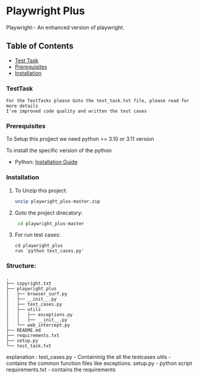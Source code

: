 # Playwright Plus 

Playwright:- An enhanced version of playwright.
## Table of Contents
  - [Test Task](#test_task)
  - [Prerequisites](#prerequisites)
  - [Installation](#installation)
  

### TestTask

```
For the TestTasks please Goto the test_task.txt file, please read for more details
I've improved code quality and written the test cases
```

### Prerequisites

To Setup this projject we need python >= 3.10 or 3.11 version

To install the specific version of the python
- Python: [Installation Guide](https://www.python.org/downloads/)


### Installation

1. To Unzip this project:

   ```bash
   unzip playwright_plus-master.zip
   ```

2. Goto the project direcatory:

   ```bash
    cd playwright_plus-master
   ```

3. For run test cases:

   ```
   cd playwright_plus
   run 'python test_cases.py'
   ```

### Structure:
```
.
├── copyright.txt
├── playwright_plus
│   ├── browser_surf.py
│   ├── __init__.py
│   ├── test_cases.py
│   ├── utils
│   │   ├── exceptions.py
│   │   ├── __init__.py
│   └── web_intercept.py
├── README.md
├── requirements.txt
├── setup.py
└── test_task.txt
```
explanation :
test_cases.py - Containinig the all the testcases
utils - contains the common function files like exceptions.
setup.py - python script
requirements.txt - contains the requirements
